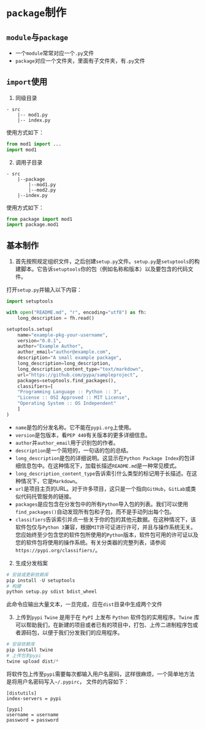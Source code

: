 # `package`制作

## `module`与`package`

* 一个`module`常常对应一个`.py`文件
* `package`对应一个文件夹，里面有子文件夹，有`.py`文件

## `import`使用

1. 同级目录

```
- src
    |-- mod1.py
    |-- index.py
```
使用方式如下：
```python
from mod1 import ...
import mod1
```

2. 调用子目录

```
- src
    |--package
        |--mod1.py
        |--mod2.py
    |--index.py
```
使用方式如下：
```python
from package import mod1
import package.mod1
```

## 基本制作

1. 首先按照规定组织文件，之后创建`setup.py`文件。`setup.py`是`setuptools`的构建脚本。它告诉`setuptools`你的包（例如名称和版本）以及要包含的代码文件。

打开`setup.py`并输入以下内容：
```python
import setuptools

with open("README.md", "r", encoding="utf8") as fh:
    long_description = fh.read()

setuptools.setup(
    name="example-pkg-your-username",
    version="0.0.1",
    author="Example Author",
    author_email="author@example.com",
    description="A small example package",
    long_description=long_description,
    long_description_content_type="text/markdown",
    url="https://github.com/pypa/sampleproject",
    packages=setuptools.find_packages(),
    classifiers=[
    "Programming Language :: Python :: 3",
    "License :: OSI Approved :: MIT License",
    "Operating System :: OS Independent"
    ]
)
```

* `name`是包的分发名称。它不能在`pypi.org`上使用。
* `version`是包版本，看`PEP 440`有关版本的更多详细信息。
* `author`并`author_email`用于识别包的作者。
* `description`是一个简短的，一句话的包的总结。
* `long_description`是包的详细说明。这显示在`Python Package Index`的包详细信息包中。在这种情况下，加载长描述`README.md`是一种常见模式。
* `long_description_content_type`告诉索引什么类型的标记用于长描述。在这种情况下，它是`Markdown`。
* `url`是项目主页的URL。对于许多项目，这只是一个指向`GitHub`，`GitLab`或类似代码托管服务的链接。
* `packages`是应包含在分发包中的所有`Python`导入包的列表。我们可以使用`find_packages()`自动发现所有包和子包，而不是手动列出每个包。
* `classifiers`告诉索引并点一些关于你的包的其他元数据。在这种情况下，该软件包仅与`Python 3`兼容，根据`MIT`许可证进行许可，并且与操作系统无关。您应始终至少包含您的软件包所使用的`Python`版本，软件包可用的许可证以及您的软件包将使用的操作系统。有关分类器的完整列表，请参阅 `https://pypi.org/classifiers/`。

2. 生成分发档案
```python
# 安装或更新依赖库
pip install -U setuptools
# 构建
python setup.py sdist bdist_wheel
```
此命令应输出大量文本，一旦完成，应在`dist`目录中生成两个文件

3. 上传到`pypi`
`Twine` 是用于在 `PyPI` 上发布 `Python` 软件包的实用程序。`Twine` 库可以帮助我们，在新建的项目或者已有的项目中，打包、上传二进制程序包或者源码包，以便于我们分发我们的应用程序。

```python
# 安装依赖库
pip install twine
# 上传包到pypi
twine upload dist/*
```
将软件包上传至`pypi`需要每次都输入用户名密码，这样很麻烦，一个简单地方法是将用户名密码写入`~/.pypirc`，
文件的内容如下：
```
[distutils]
index-servers = pypi

[pypi]
username = username
password = password
```
